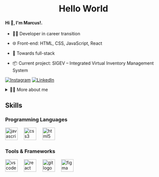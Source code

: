 <h1 align="center">Hello World</h1>
<h4>Hi 👋, I'm Marcus!.</h4>
<!-- Presentation -->
<p>
  
- 👨‍💻 Developer in career transition

- 🌐 Front-end: HTML, CSS, JavaScript, React

- 🚀 Towards full-stack

- 📦 Current project: SIGEV – Integrated Virtual Inventory Management System
</p>

[![Instagram](https://img.shields.io/badge/Instagram-E4405F?style=for-the-badge&logo=instagram&logoColor=white)](https://www.instagram.com/marcuspaulo.95/)
[![LinkedIn](https://img.shields.io/badge/LinkedIn-0077B5?style=for-the-badge&logo=linkedin&logoColor=white)](https://www.linkedin.com/in/marcus-paulo-caetano-b561a62b7/)

<!-- Dropdown -->
<details>
  <summary>👨‍💻 More about me</summary>

  - 💬I'm a telecommunications technician specializing in fiber optics. I'm currently transitioning my career to web development. I'm training in front-end HTML, CSS, JavaScript, and React, with the goal of becoming a full-stack developer. I'm currently developing my first web system

  - ⭐ I love learning new things, discovering interesting facts, listening to good stories, exercising, and having fun playing games.
I believe all of this helps me keep my mind active and approach challenges with more creativity.
</details>

<h2 align="left">Skills</h2>

<!-- Skills: Programming Languages -->
<h3 align="left">Programming Languages</h3>
<div align="left">
  <img src="https://cdn.jsdelivr.net/gh/devicons/devicon/icons/javascript/javascript-original.svg" height="40" alt="javascript logo"  />
  <img width="12" />
  <img src="https://cdn.jsdelivr.net/gh/devicons/devicon/icons/css3/css3-original.svg" height="40" alt="css3 logo"  />
  <img width="12" />
  <img src="https://cdn.jsdelivr.net/gh/devicons/devicon/icons/html5/html5-original.svg" height="40" alt="html5 logo"  />
</div>

<!-- Skills: Tools & Frameworks -->
<h3 align="left">Tools & Frameworks</h3>
<div align="left">
  <img src="https://cdn.jsdelivr.net/gh/devicons/devicon/icons/vscode/vscode-original.svg" height="40" alt="vscode logo"  />
  <img width="12" />
  <img src="https://cdn.jsdelivr.net/gh/devicons/devicon/icons/react/react-original.svg" height="40" alt="react logo"  />
  <img width="12" />
  <img src="https://cdn.jsdelivr.net/gh/devicons/devicon/icons/git/git-original.svg" height="40" alt="git logo"  />
  <img width="12" />
  <img src="https://cdn.jsdelivr.net/gh/devicons/devicon/icons/figma/figma-original.svg" height="40" alt="figma logo"  />
</div>

